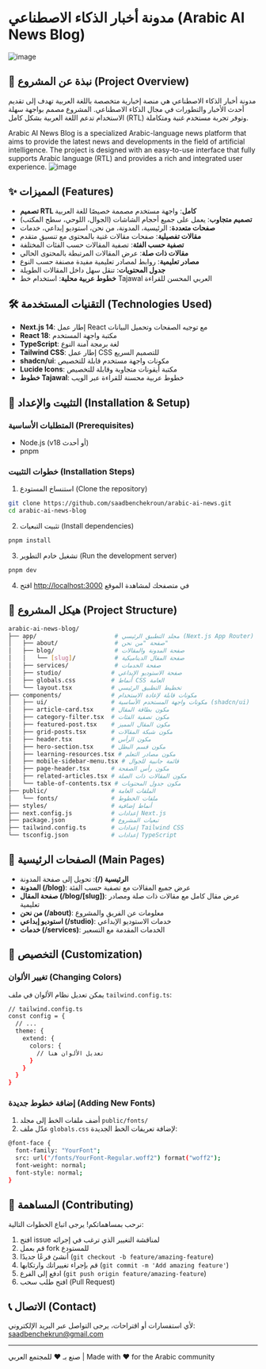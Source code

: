 # مدونة أخبار الذكاء الاصطناعي (Arabic AI News Blog)

![image](https://github.com/user-attachments/assets/6a6e101d-469d-4412-a44c-a2077d9dab4a)


## 📝 نبذة عن المشروع (Project Overview)

مدونة أخبار الذكاء الاصطناعي هي منصة إخبارية متخصصة باللغة العربية تهدف إلى تقديم أحدث الأخبار والتطورات في مجال الذكاء الاصطناعي. المشروع مصمم بواجهة سهلة الاستخدام تدعم اللغة العربية بشكل كامل (RTL) وتوفر تجربة مستخدم غنية ومتكاملة.

Arabic AI News Blog is a specialized Arabic-language news platform that aims to provide the latest news and developments in the field of artificial intelligence. The project is designed with an easy-to-use interface that fully supports Arabic language (RTL) and provides a rich and integrated user experience.
![image](https://github.com/user-attachments/assets/b5a0de69-18fd-48e3-863c-76af3c22693d)


## ✨ المميزات (Features)

- **تصميم RTL كامل**: واجهة مستخدم مصممة خصيصًا للغة العربية
- **تصميم متجاوب**: يعمل على جميع أحجام الشاشات (الجوال، اللوحي، سطح المكتب)
- **صفحات متعددة**: الرئيسية، المدونة، من نحن، استوديو إبداعي، خدمات
- **مقالات تفصيلية**: صفحات مقالات غنية بالمحتوى مع تنسيق متقدم
- **تصفية حسب الفئة**: تصفية المقالات حسب الفئات المختلفة
- **مقالات ذات صلة**: عرض المقالات المرتبطة بالمحتوى الحالي
- **مصادر تعليمية**: روابط لمصادر تعليمية مفيدة مصنفة حسب النوع
- **جدول المحتويات**: تنقل سهل داخل المقالات الطويلة
- **خطوط عربية محلية**: استخدام خط Tajawal العربي المحسن للقراءة

## 🛠️ التقنيات المستخدمة (Technologies Used)

- **Next.js 14**: إطار عمل React مع توجيه الصفحات وتحميل البيانات
- **React 18**: مكتبة واجهة المستخدم
- **TypeScript**: لغة برمجة آمنة النوع
- **Tailwind CSS**: إطار عمل CSS للتصميم السريع
- **shadcn/ui**: مكونات واجهة مستخدم قابلة للتخصيص
- **Lucide Icons**: مكتبة أيقونات متجاوبة وقابلة للتخصيص
- **خطوط Tajawal**: خطوط عربية محسنة للقراءة عبر الويب

## 🚀 التثبيت والإعداد (Installation & Setup)

### المتطلبات الأساسية (Prerequisites)

- Node.js (v18 أو أحدث)
- pnpm

### خطوات التثبيت (Installation Steps)

1. استنساخ المستودع (Clone the repository)

```bash
git clone https://github.com/saadbenchekroun/arabic-ai-news.git
cd arabic-ai-news-blog
```

2. تثبيت التبعيات (Install dependencies)

```bash
pnpm install
```

3. تشغيل خادم التطوير (Run the development server)

```bash
pnpm dev
```

4. افتح [http://localhost:3000](http://localhost:3000) في متصفحك لمشاهدة الموقع

## 📁 هيكل المشروع (Project Structure)

```bash
arabic-ai-news-blog/
├── app/                      # مجلد التطبيق الرئيسي (Next.js App Router)
│   ├── about/                # صفحة "من نحن"
│   ├── blog/                 # صفحة المدونة والمقالات
│   │   └── [slug]/           # صفحة المقال الديناميكية
│   ├── services/             # صفحة الخدمات
│   ├── studio/              # صفحة الاستوديو الإبداعي
│   ├── globals.css          # أنماط CSS العامة
│   └── layout.tsx           # تخطيط التطبيق الرئيسي
├── components/              # مكونات قابلة لإعادة الاستخدام
│   ├── ui/                  # مكونات واجهة المستخدم الأساسية (shadcn/ui)
│   ├── article-card.tsx     # مكون بطاقة المقال
│   ├── category-filter.tsx  # مكون تصفية الفئات
│   ├── featured-post.tsx    # مكون المقال المميز
│   ├── grid-posts.tsx       # مكون شبكة المقالات
│   ├── header.tsx           # مكون الرأس
│   ├── hero-section.tsx     # مكون قسم البطل
│   ├── learning-resources.tsx # مكون مصادر التعلم
│   ├── mobile-sidebar-menu.tsx # قائمة جانبية للجوال
│   ├── page-header.tsx      # مكون رأس الصفحة
│   ├── related-articles.tsx # مكون المقالات ذات الصلة
│   └── table-of-contents.tsx # مكون جدول المحتويات
├── public/                  # الملفات العامة
│   └── fonts/               # ملفات الخطوط
├── styles/                  # أنماط إضافية
├── next.config.js           # إعدادات Next.js
├── package.json             # تبعيات المشروع
├── tailwind.config.ts       # إعدادات Tailwind CSS
└── tsconfig.json            # إعدادات TypeScript
```

## 📄 الصفحات الرئيسية (Main Pages)

- **الرئيسية (/)**: تحويل إلى صفحة المدونة
- **المدونة (/blog)**: عرض جميع المقالات مع تصفية حسب الفئة
- **صفحة المقال (/blog/[slug])**: عرض مقال كامل مع مقالات ذات صلة ومصادر تعليمية
- **من نحن (/about)**: معلومات عن الفريق والمشروع
- **استوديو إبداعي (/studio)**: خدمات الاستوديو الإبداعي
- **خدمات (/services)**: الخدمات المقدمة مع التسعير

## 🎨 التخصيص (Customization)

### تغيير الألوان (Changing Colors)

يمكن تعديل نظام الألوان في ملف `tailwind.config.ts`:

```bash
// tailwind.config.ts
const config = {
  // ...
  theme: {
    extend: {
      colors: {
        // تعديل الألوان هنا
      }
    }
  }
}
```

### إضافة خطوط جديدة (Adding New Fonts)

1. أضف ملفات الخط إلى مجلد `public/fonts/`
2. عدّل ملف `globals.css` لإضافة تعريفات الخط الجديدة:

```bash
@font-face {
  font-family: "YourFont";
  src: url("/fonts/YourFont-Regular.woff2") format("woff2");
  font-weight: normal;
  font-style: normal;
}
```

## 🤝 المساهمة (Contributing)

نرحب بمساهماتكم! يرجى اتباع الخطوات التالية:

1. افتح issue لمناقشة التغيير الذي ترغب في إجرائه
2. قم بعمل fork للمستودع
3. أنشئ فرعًا جديدًا (`git checkout -b feature/amazing-feature`)
4. قم بإجراء تغييراتك وارتكابها (`git commit -m 'Add amazing feature'`)
5. ادفع إلى الفرع (`git push origin feature/amazing-feature`)
6. افتح طلب سحب (Pull Request)


## 📞 الاتصال (Contact)

لأي استفسارات أو اقتراحات، يرجى التواصل عبر البريد الإلكتروني: saadbenchekrun@gmail.com


---

صنع بـ ❤️ للمجتمع العربي | Made with ❤️ for the Arabic community

